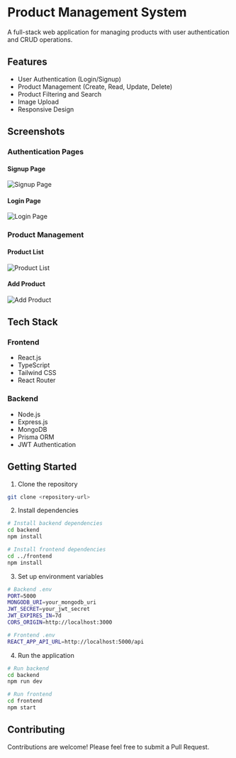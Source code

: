# Product Management System

A full-stack web application for managing products with user authentication and CRUD operations.

## Features

- User Authentication (Login/Signup)
- Product Management (Create, Read, Update, Delete)
- Product Filtering and Search
- Image Upload
- Responsive Design

## Screenshots

### Authentication Pages

#### Signup Page
![Signup Page](./screenshots/signup.png)

#### Login Page
![Login Page](./screenshots/login.png)

### Product Management

#### Product List
![Product List](./screenshots/product-list.png)

#### Add Product
![Add Product](./screenshots/add-product.png)

## Tech Stack

### Frontend
- React.js
- TypeScript
- Tailwind CSS
- React Router

### Backend
- Node.js
- Express.js
- MongoDB
- Prisma ORM
- JWT Authentication

## Getting Started

1. Clone the repository
```bash
git clone <repository-url>
```

2. Install dependencies
```bash
# Install backend dependencies
cd backend
npm install

# Install frontend dependencies
cd ../frontend
npm install
```

3. Set up environment variables
```bash
# Backend .env
PORT=5000
MONGODB_URI=your_mongodb_uri
JWT_SECRET=your_jwt_secret
JWT_EXPIRES_IN=7d
CORS_ORIGIN=http://localhost:3000

# Frontend .env
REACT_APP_API_URL=http://localhost:5000/api
```

4. Run the application
```bash
# Run backend
cd backend
npm run dev

# Run frontend
cd frontend
npm start
```

## Contributing

Contributions are welcome! Please feel free to submit a Pull Request.
